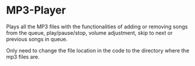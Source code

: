 # MP3-Player

Plays all the MP3 files with the functionalities of adding or removing songs from the queue, play/pause/stop, volume adjustment, skip to next or previous songs in queue.

Only need to change the file location in the code to the directory where the mp3 files are.
